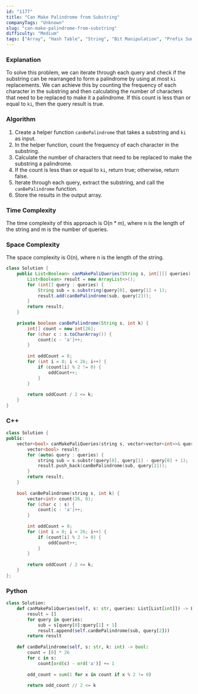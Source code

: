 ```yaml
---
id: "1177"
title: "Can Make Palindrome from Substring"
companyTags: "Unknown"
slug: "can-make-palindrome-from-substring"
difficulty: "Medium"
tags: ["Array", "Hash Table", "String", "Bit Manipulation", "Prefix Sum"]
---
```


### Explanation
To solve this problem, we can iterate through each query and check if the substring can be rearranged to form a palindrome by using at most `ki` replacements. We can achieve this by counting the frequency of each character in the substring and then calculating the number of characters that need to be replaced to make it a palindrome. If this count is less than or equal to `ki`, then the query result is true.

### Algorithm
1. Create a helper function `canBePalindrome` that takes a substring and `ki` as input.
2. In the helper function, count the frequency of each character in the substring.
3. Calculate the number of characters that need to be replaced to make the substring a palindrome.
4. If the count is less than or equal to `ki`, return true; otherwise, return false.
5. Iterate through each query, extract the substring, and call the `canBePalindrome` function.
6. Store the results in the output array.

### Time Complexity
The time complexity of this approach is O(n * m), where n is the length of the string and m is the number of queries.

### Space Complexity
The space complexity is O(n), where n is the length of the string.

```java
class Solution {
    public List<Boolean> canMakePaliQueries(String s, int[][] queries) {
        List<Boolean> result = new ArrayList<>();
        for (int[] query : queries) {
            String sub = s.substring(query[0], query[1] + 1);
            result.add(canBePalindrome(sub, query[2]));
        }
        return result;
    }
    
    private boolean canBePalindrome(String s, int k) {
        int[] count = new int[26];
        for (char c : s.toCharArray()) {
            count[c - 'a']++;
        }
        
        int oddCount = 0;
        for (int i = 0; i < 26; i++) {
            if (count[i] % 2 != 0) {
                oddCount++;
            }
        }
        
        return oddCount / 2 <= k;
    }
}
```

### C++
```cpp
class Solution {
public:
    vector<bool> canMakePaliQueries(string s, vector<vector<int>>& queries) {
        vector<bool> result;
        for (auto& query : queries) {
            string sub = s.substr(query[0], query[1] - query[0] + 1);
            result.push_back(canBePalindrome(sub, query[2]));
        }
        return result;
    }
    
    bool canBePalindrome(string s, int k) {
        vector<int> count(26, 0);
        for (char c : s) {
            count[c - 'a']++;
        }
        
        int oddCount = 0;
        for (int i = 0; i < 26; i++) {
            if (count[i] % 2 != 0) {
                oddCount++;
            }
        }
        
        return oddCount / 2 <= k;
    }
};
```

### Python
```python
class Solution:
    def canMakePaliQueries(self, s: str, queries: List[List[int]]) -> List[bool]:
        result = []
        for query in queries:
            sub = s[query[0]:query[1] + 1]
            result.append(self.canBePalindrome(sub, query[2]))
        return result
    
    def canBePalindrome(self, s: str, k: int) -> bool:
        count = [0] * 26
        for c in s:
            count[ord(c) - ord('a')] += 1
        
        odd_count = sum(1 for x in count if x % 2 != 0)
        
        return odd_count // 2 <= k
```